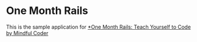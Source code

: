  # One Month Rails

This is the sample application for 
[*One Month Rails: Teach Yourself to Code](http://onemonthrails.com)
[by Mindful Coder](http://mindfulcoder.com)
